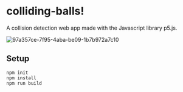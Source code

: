 # colliding-balls!
A collision detection web app made with the Javascript library p5.js.

![97a357ce-7f95-4aba-be09-1b7b972a7c10](https://user-images.githubusercontent.com/85142222/157296459-41a93150-4bab-4c70-a334-6a98e2595094.jpg)

## Setup
```
npm init
npm install
npm run build
```
